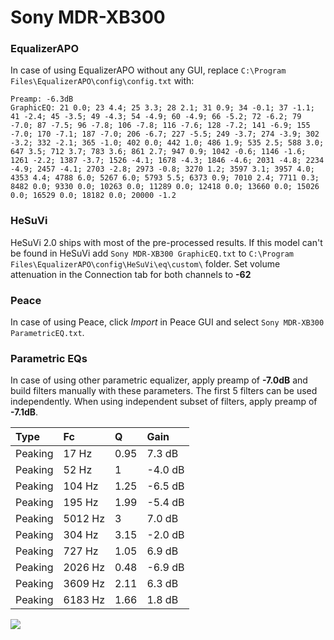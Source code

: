 # Sony MDR-XB300

### EqualizerAPO
In case of using EqualizerAPO without any GUI, replace `C:\Program Files\EqualizerAPO\config\config.txt`
with:
```
Preamp: -6.3dB
GraphicEQ: 21 0.0; 23 4.4; 25 3.3; 28 2.1; 31 0.9; 34 -0.1; 37 -1.1; 41 -2.4; 45 -3.5; 49 -4.3; 54 -4.9; 60 -4.9; 66 -5.2; 72 -6.2; 79 -7.0; 87 -7.5; 96 -7.8; 106 -7.8; 116 -7.6; 128 -7.2; 141 -6.9; 155 -7.0; 170 -7.1; 187 -7.0; 206 -6.7; 227 -5.5; 249 -3.7; 274 -3.9; 302 -3.2; 332 -2.1; 365 -1.0; 402 0.0; 442 1.0; 486 1.9; 535 2.5; 588 3.0; 647 3.5; 712 3.7; 783 3.6; 861 2.7; 947 0.9; 1042 -0.6; 1146 -1.6; 1261 -2.2; 1387 -3.7; 1526 -4.1; 1678 -4.3; 1846 -4.6; 2031 -4.8; 2234 -4.9; 2457 -4.1; 2703 -2.8; 2973 -0.8; 3270 1.2; 3597 3.1; 3957 4.0; 4353 4.4; 4788 6.0; 5267 6.0; 5793 5.5; 6373 0.9; 7010 2.4; 7711 0.3; 8482 0.0; 9330 0.0; 10263 0.0; 11289 0.0; 12418 0.0; 13660 0.0; 15026 0.0; 16529 0.0; 18182 0.0; 20000 -1.2
```

### HeSuVi
HeSuVi 2.0 ships with most of the pre-processed results. If this model can't be found in HeSuVi add
`Sony MDR-XB300 GraphicEQ.txt` to `C:\Program Files\EqualizerAPO\config\HeSuVi\eq\custom\` folder.
Set volume attenuation in the Connection tab for both channels to **-62**

### Peace
In case of using Peace, click *Import* in Peace GUI and select `Sony MDR-XB300 ParametricEQ.txt`.

### Parametric EQs
In case of using other parametric equalizer, apply preamp of **-7.0dB** and build filters manually
with these parameters. The first 5 filters can be used independently.
When using independent subset of filters, apply preamp of **-7.1dB**.

| Type    | Fc      |    Q | Gain    |
|:--------|:--------|:-----|:--------|
| Peaking | 17 Hz   | 0.95 | 7.3 dB  |
| Peaking | 52 Hz   | 1    | -4.0 dB |
| Peaking | 104 Hz  | 1.25 | -6.5 dB |
| Peaking | 195 Hz  | 1.99 | -5.4 dB |
| Peaking | 5012 Hz | 3    | 7.0 dB  |
| Peaking | 304 Hz  | 3.15 | -2.0 dB |
| Peaking | 727 Hz  | 1.05 | 6.9 dB  |
| Peaking | 2026 Hz | 0.48 | -6.9 dB |
| Peaking | 3609 Hz | 2.11 | 6.3 dB  |
| Peaking | 6183 Hz | 1.66 | 1.8 dB  |

![](https://raw.githubusercontent.com/jaakkopasanen/AutoEq/master/results/headphonecom/sbaf-serious/Sony%20MDR-XB300/Sony%20MDR-XB300.png)